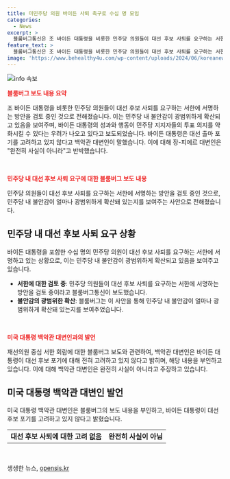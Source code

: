 ```yaml
---
title: 미민주당 의원 바이든 사퇴 촉구로 수십 명 모임
categories:
  - News
excerpt: >
  블룸버그통신은 조 바이든 대통령을 비롯한 민주당 의원들이 대선 후보 사퇴를 요구하는 서한에 서명할 가능성을 보도했다. 이는 민주당 내 불안감이 확산되고 있는 것을 보여주며, 바이든 대통령의 성과와 행동이 민주당 지지자들의 투표 의지를 약화시킬 우려가 나오고 있다고 진단했다. 이에 대해 백악관 대변인은 바이든 대통령이 대선 출마를 고려하지 않고 있으며, 이에 관련된 논의가 없다고 밝혔다. NYT의 보도에 대해서도 대변인은 완전히 사실이 아니라고 반박했다.
feature_text: >
  블룸버그통신은 조 바이든 대통령을 비롯한 민주당 의원들이 대선 후보 사퇴를 요구하는 서한에 서명할 가능성을 보도했다. 이는 민주당 내 불안감이 확산되고 있는 것을 보여주며, 바이든 대통령의 성과와 행동이 민주당 지지자들의 투표 의지를 약화시킬 우려가 나오고 있다고 진단했다. 이에 대해 백악관 대변인은 바이든 대통령이 대선 출마를 고려하지 않고 있으며, 이에 관련된 논의가 없다고 밝혔다. NYT의 보도에 대해서도 대변인은 완전히 사실이 아니라고 반박했다.
image: 'https://www.behealthy4u.com/wp-content/uploads/2024/06/koreanews.jpg'
---
```


<p><img src="https://www.behealthy4u.com/wp-content/uploads/2024/06/koreanews.jpg" alt="info 속보" /></p>

<p><b><span style="color: #ee2323;">블룸버그 보도 내용 요약</span></b></p>

<p>조 바이든 대통령을 비롯한 민주당 의원들이 대선 후보 사퇴를 요구하는 서한에 서명하는 방안을 검토 중인 것으로 전해졌습니다. 이는 민주당 내 불안감이 광범위하게 확산되고 있음을 보여주며, 바이든 대통령의 성과와 행동이 민주당 지지자들의 투표 의지를 약화시킬 수 있다는 우려가 나오고 있다고 보도되었습니다. 바이든 대통령은 대선 출마 포기를 고려하고 있지 않다고 백악관 대변인이 말했습니다. 이에 대해 장-피에르 대변인은 "완전히 사실이 아니라"고 반박했습니다.</p>

<p data-ke-size="size16">&nbsp;</p>

<p><b><span style="color: #ee2323;">민주당 내 대선 후보 사퇴 요구에 대한 블룸버그 보도 내용</span></b></p>

<p>민주당 의원들이 대선 후보 사퇴를 요구하는 서한에 서명하는 방안을 검토 중인 것으로, 민주당 내 불안감이 얼마나 광범위하게 확산돼 있는지를 보여주는 사안으로 전해졌습니다.</p>

<h2 data-ke-size="size26">민주당 내 대선 후보 사퇴 요구 상황</h2>

<p>바이든 대통령을 포함한 수십 명의 민주당 의원이 대선 후보 사퇴를 요구하는 서한에 서명하고 있는 상황으로, 이는 민주당 내 불안감이 광범위하게 확산되고 있음을 보여주고 있습니다.</p>

<ul>
  <li><b>서한에 대한 검토 중</b>: 민주당 의원들이 대선 후보 사퇴를 요구하는 서한에 서명하는 방안을 검토 중이라고 블룸버그통신이 보도했습니다.</li>
  <li><b>불안감의 광범위한 확산</b>: 블룸버그는 이 사안을 통해 민주당 내 불안감이 얼마나 광범위하게 확산돼 있는지를 보여주었습니다.</li>
</ul>

<p data-ke-size="size16">&nbsp;</p>

<p><b><span style="color: #ee2323;">미국 대통령 백악관 대변인과의 발언</span></b></p>

<p>재선의원 중심 서한 회람에 대한 블룸버그 보도와 관련하여, 백악관 대변인은 바이든 대통령이 대선 후보 포기에 대해 전혀 고려하고 있지 않다고 밝히며, 해당 내용을 부인하고 있습니다. 이에 대해 백악관 대변인은 완전히 사실이 아니라고 주장하고 있습니다.</p>

<h2 data-ke-size="size26">미국 대통령 백악관 대변인 발언</h2>

<p>미국 대통령 백악관 대변인은 블룸버그의 보도 내용을 부인하고, 바이든 대통령이 대선 후보 포기를 고려하고 있지 않다고 밝혔습니다.</p>

<table>
  <tr>
    <td style="text-align: center; height: 17px;"><b>대선 후보 사퇴에 대한 고려 없음</b></td>
    <td style="text-align: center; height: 17px;"><b>완전히 사실이 아님</b></td>
  </tr>
</table>

<p data-ke-size="size16">&nbsp;</p>
생생한 뉴스, <a href="https://opensis.kr" rel="dofollow">opensis.kr</a>


